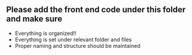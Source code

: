 ## Please add the front end code under this folder and make sure 

* Everything is organized!!
* Everything is set under relevant folder and files
* Proper naming and structure should be maintained
